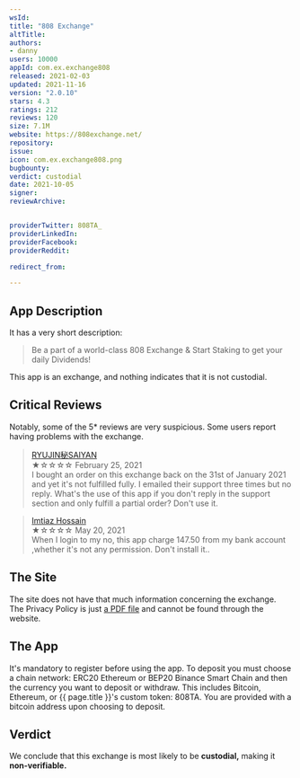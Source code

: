 ```yaml
---
wsId: 
title: "808 Exchange"
altTitle: 
authors:
- danny
users: 10000
appId: com.ex.exchange808
released: 2021-02-03
updated: 2021-11-16
version: "2.0.10"
stars: 4.3
ratings: 212
reviews: 120
size: 7.1M
website: https://808exchange.net/
repository: 
issue: 
icon: com.ex.exchange808.png
bugbounty: 
verdict: custodial
date: 2021-10-05
signer: 
reviewArchive:


providerTwitter: 808TA_
providerLinkedIn: 
providerFacebook: 
providerReddit: 

redirect_from:

---
```



## App Description

It has a very short description:

> Be a part of a world-class 808 Exchange
& Start Staking to get your daily Dividends!

This app is an exchange, and nothing indicates that it is not custodial.

## Critical Reviews

Notably, some of the 5* reviews are very suspicious. Some users report having problems with the exchange.

> [RYUJIN秘SAIYAN](https://play.google.com/store/apps/details?id=com.ex.exchange808&reviewId=gp%3AAOqpTOFQ4jONkg9Y56s-qQCNjqCfK3DU1QwkiPY7_jG7R_Ud0LnhHm2RYV46uMbDNSke5LHZ7zY_Gf-Kidu3CQ)<br>
  ★☆☆☆☆ February 25, 2021 <br>
       I bought an order on this exchange back on the 31st of January 2021 and yet it's not fulfilled fully. I emailed their support three times but no reply. What's the use of this app if you don't reply in the support section and only fulfill a partial order? Don't use it.

> [Imtiaz Hossain](https://play.google.com/store/apps/details?id=com.ex.exchange808&reviewId=gp%3AAOqpTOGy6PS330oth6jYze4CdpdYevzQvuptPiwe3vGfg3FQmlfG1PwRRMD-oKmFxKN37AdEsAWAgy25-f4RaA)<br>
  ★☆☆☆☆ May 20, 2021 <br>
       When I login to my no, this app charge 147.50 from my bank account ,whether it's not any permission. Don't install it..


## The Site

The site does not have that much information concerning the exchange. The Privacy Policy is just [a PDF file](https://808exchange.net/Privacy_Policy.pdf) and cannot be found through the website.

## The App

It's mandatory to register before using the app. To deposit you must choose a chain network: ERC20 Ethereum or BEP20 Binance Smart Chain and then the currency you want to deposit or withdraw. This includes Bitcoin, Ethereum, or {{ page.title }}'s custom token: 808TA. You are provided with a bitcoin address upon choosing to deposit.

## Verdict

We conclude that this exchange is most likely to be **custodial,** making it **non-verifiable.**
